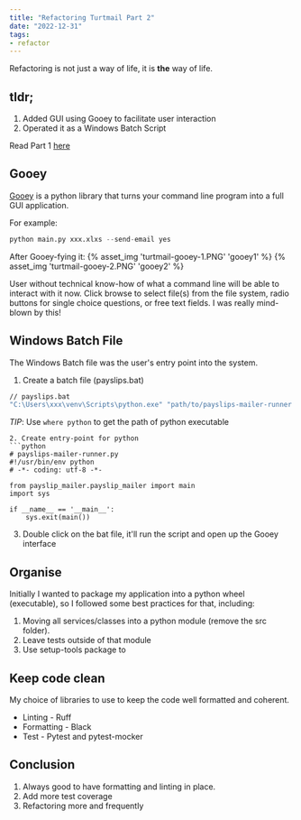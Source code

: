 ```yaml
---
title: "Refactoring Turtmail Part 2"
date: "2022-12-31"
tags:
- refactor
---
```


Refactoring is not just a way of life, it is __the__ way of life.

## tldr;
1. Added GUI using Gooey to facilitate user interaction 
2. Operated it as a Windows Batch Script

Read Part 1 [here](https://blog.rongying.co/posts/2022/01/refactoring-turtmail/)

## Gooey
[Gooey](https://github.com/chriskiehl/Gooey) is a python library that turns your command line program into a full GUI application.

For example:
```python
python main.py xxx.xlxs --send-email yes
```

After Gooey-fying it:
{% asset_img 'turtmail-gooey-1.PNG' 'gooey1' %}
{% asset_img 'turtmail-gooey-2.PNG' 'gooey2' %}

User without technical know-how of what a command line will be able to interact with it now. Click browse to select file(s) from the file system, radio buttons for single choice questions, or free text fields. I was really mind-blown by this!

## Windows Batch File
The Windows Batch file was the user's entry point into the system.

1. Create a batch file (payslips.bat)
```bash
// payslips.bat
"C:\Users\xxx\venv\Scripts\python.exe" "path/to/payslips-mailer-runner.py"
```
*TIP*: Use `where python` to get the path of python executable

```
2. Create entry-point for python 
```python
# payslips-mailer-runner.py
#!/usr/bin/env python
# -*- coding: utf-8 -*-

from payslip_mailer.payslip_mailer import main
import sys

if __name__ == '__main__':
    sys.exit(main())
```

3. Double click on the bat file, it'll run the script and open up the Gooey interface


## Organise
Initially I wanted to package my application into a python wheel (executable), so I followed some best practices for that, including:

1. Moving all services/classes into a python module (remove the src folder).
2. Leave tests outside of that module
3. Use setup-tools package to 

## Keep code clean
My choice of libraries to use to keep the code well formatted and coherent.

- Linting - Ruff
- Formatting - Black
- Test - Pytest and pytest-mocker

## Conclusion
1. Always good to have formatting and linting in place. 
2. Add more test coverage
3. Refactoring more and frequently